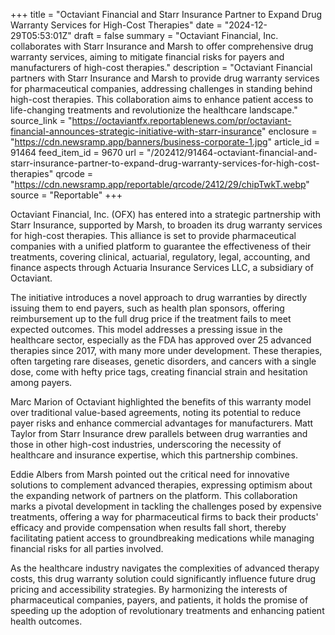 +++
title = "Octaviant Financial and Starr Insurance Partner to Expand Drug Warranty Services for High-Cost Therapies"
date = "2024-12-29T05:53:01Z"
draft = false
summary = "Octaviant Financial, Inc. collaborates with Starr Insurance and Marsh to offer comprehensive drug warranty services, aiming to mitigate financial risks for payers and manufacturers of high-cost therapies."
description = "Octaviant Financial partners with Starr Insurance and Marsh to provide drug warranty services for pharmaceutical companies, addressing challenges in standing behind high-cost therapies. This collaboration aims to enhance patient access to life-changing treatments and revolutionize the healthcare landscape."
source_link = "https://octaviantfx.reportablenews.com/pr/octaviant-financial-announces-strategic-initiative-with-starr-insurance"
enclosure = "https://cdn.newsramp.app/banners/business-corporate-1.jpg"
article_id = 91464
feed_item_id = 9670
url = "/202412/91464-octaviant-financial-and-starr-insurance-partner-to-expand-drug-warranty-services-for-high-cost-therapies"
qrcode = "https://cdn.newsramp.app/reportable/qrcode/2412/29/chipTwkT.webp"
source = "Reportable"
+++

<p>Octaviant Financial, Inc. (OFX) has entered into a strategic partnership with Starr Insurance, supported by Marsh, to broaden its drug warranty services for high-cost therapies. This alliance is set to provide pharmaceutical companies with a unified platform to guarantee the effectiveness of their treatments, covering clinical, actuarial, regulatory, legal, accounting, and finance aspects through Actuaria Insurance Services LLC, a subsidiary of Octaviant.</p><p>The initiative introduces a novel approach to drug warranties by directly issuing them to end payers, such as health plan sponsors, offering reimbursement up to the full drug price if the treatment fails to meet expected outcomes. This model addresses a pressing issue in the healthcare sector, especially as the FDA has approved over 25 advanced therapies since 2017, with many more under development. These therapies, often targeting rare diseases, genetic disorders, and cancers with a single dose, come with hefty price tags, creating financial strain and hesitation among payers.</p><p>Marc Marion of Octaviant highlighted the benefits of this warranty model over traditional value-based agreements, noting its potential to reduce payer risks and enhance commercial advantages for manufacturers. Matt Taylor from Starr Insurance drew parallels between drug warranties and those in other high-cost industries, underscoring the necessity of healthcare and insurance expertise, which this partnership combines.</p><p>Eddie Albers from Marsh pointed out the critical need for innovative solutions to complement advanced therapies, expressing optimism about the expanding network of partners on the platform. This collaboration marks a pivotal development in tackling the challenges posed by expensive treatments, offering a way for pharmaceutical firms to back their products' efficacy and provide compensation when results fall short, thereby facilitating patient access to groundbreaking medications while managing financial risks for all parties involved.</p><p>As the healthcare industry navigates the complexities of advanced therapy costs, this drug warranty solution could significantly influence future drug pricing and accessibility strategies. By harmonizing the interests of pharmaceutical companies, payers, and patients, it holds the promise of speeding up the adoption of revolutionary treatments and enhancing patient health outcomes.</p>